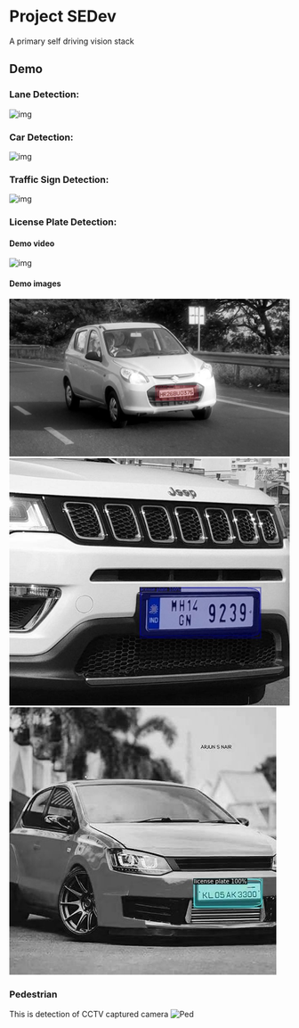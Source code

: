 # Project SEDev
A primary self driving vision stack 

## Demo
### Lane Detection:
![img](asset/lane.gif)

### Car Detection:
![img](asset/car.gif)

### Traffic Sign Detection:
![img](asset/traffic_light.gif)

### License Plate Detection:
#### Demo video
![img](asset/plate.gif)

#### Demo images
![img](asset/plate_160.jpeg)
![img](asset/plate_167.jpeg)
![img](asset/plate_81.jpeg)


###  Pedestrian
This is detection of CCTV captured camera
![Ped](asset/human.gif)


